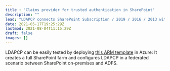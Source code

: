 ```yaml
---
title : "Claims provider for trusted authentication in SharePoint"
description: ""
lead: "LDAPCP connects SharePoint Subscription / 2019 / 2016 / 2013 with Active Directory and LDAP servers to fill the gaps and improve the experience in federated authentication."
date: 2021-05-17T19:25:29Z
lastmod: 2021-08-04T11:15:29Z
draft: false
images: []
---
```


LDAPCP can be easily tested by deploying [this ARM template](https://azure.microsoft.com/en-us/resources/templates/sharepoint-adfs/) in Azure: It creates a full SharePoint farm and configures LDAPCP in a federated scenario between SharePoint on-premises and ADFS.
